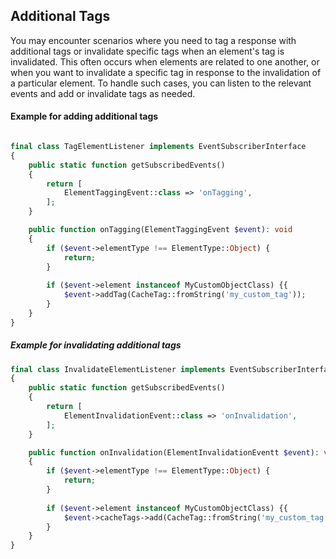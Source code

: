 ## Additional Tags

You may encounter scenarios where you need to tag a response with additional tags or invalidate specific tags when an element's tag is invalidated.
This often occurs when elements are related to one another, or when you want to invalidate a specific tag in response to the invalidation of a particular element.
To handle such cases, you can listen to the relevant events and add or invalidate tags as needed.

#### Example for adding additional tags
```php

final class TagElementListener implements EventSubscriberInterface
{
    public static function getSubscribedEvents()
    {
        return [
            ElementTaggingEvent::class => 'onTagging',
        ];
    }

    public function onTagging(ElementTaggingEvent $event): void
    {
        if ($event->elementType !== ElementType::Object) {
            return;
        }
        
        if ($event->element instanceof MyCustomObjectClass) {{
            $event->addTag(CacheTag::fromString('my_custom_tag'));
        }
    }
}
```

##### Example for invalidating additional tags
```php
final class InvalidateElementListener implements EventSubscriberInterface
{
    public static function getSubscribedEvents()
    {
        return [
            ElementInvalidationEvent::class => 'onInvalidation',
        ];
    }

    public function onInvalidation(ElementInvalidationEventt $event): void
    {
        if ($event->elementType !== ElementType::Object) {
            return;
        }
        
        if ($event->element instanceof MyCustomObjectClass) {{
            $event->cacheTags->add(CacheTag::fromString('my_custom_tag'));
        }
    }
}
```
